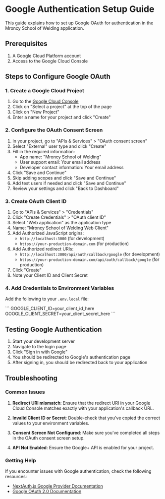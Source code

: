 # Google Authentication Setup Guide

This guide explains how to set up Google OAuth for authentication in the Mroncy School of Welding application.

## Prerequisites

1. A Google Cloud Platform account
2. Access to the Google Cloud Console

## Steps to Configure Google OAuth

### 1. Create a Google Cloud Project

1. Go to the [Google Cloud Console](https://console.cloud.google.com/)
2. Click on "Select a project" at the top of the page
3. Click on "New Project"
4. Enter a name for your project and click "Create"

### 2. Configure the OAuth Consent Screen

1. In your project, go to "APIs & Services" > "OAuth consent screen"
2. Select "External" user type and click "Create"
3. Fill in the required information:
   - App name: "Mroncy School of Welding"
   - User support email: Your email address
   - Developer contact information: Your email address
4. Click "Save and Continue"
5. Skip adding scopes and click "Save and Continue"
6. Add test users if needed and click "Save and Continue"
7. Review your settings and click "Back to Dashboard"

### 3. Create OAuth Client ID

1. Go to "APIs & Services" > "Credentials"
2. Click "Create Credentials" > "OAuth client ID"
3. Select "Web application" as the application type
4. Name: "Mroncy School of Welding Web Client"
5. Add Authorized JavaScript origins:
   - `http://localhost:3000` (for development)
   - `https://your-production-domain.com` (for production)
6. Add Authorized redirect URIs:
   - `http://localhost:3000/api/auth/callback/google` (for development)
   - `https://your-production-domain.com/api/auth/callback/google` (for production)
7. Click "Create"
8. Note your Client ID and Client Secret

### 4. Add Credentials to Environment Variables

Add the following to your `.env.local` file:

\`\`\`
GOOGLE_CLIENT_ID=your_client_id_here
GOOGLE_CLIENT_SECRET=your_client_secret_here
\`\`\`

## Testing Google Authentication

1. Start your development server
2. Navigate to the login page
3. Click "Sign in with Google"
4. You should be redirected to Google's authentication page
5. After signing in, you should be redirected back to your application

## Troubleshooting

### Common Issues

1. **Redirect URI mismatch**: Ensure that the redirect URI in your Google Cloud Console matches exactly with your application's callback URL.

2. **Invalid Client ID or Secret**: Double-check that you've copied the correct values to your environment variables.

3. **Consent Screen Not Configured**: Make sure you've completed all steps in the OAuth consent screen setup.

4. **API Not Enabled**: Ensure the Google+ API is enabled for your project.

### Getting Help

If you encounter issues with Google authentication, check the following resources:

- [NextAuth.js Google Provider Documentation](https://next-auth.js.org/providers/google)
- [Google OAuth 2.0 Documentation](https://developers.google.com/identity/protocols/oauth2)
